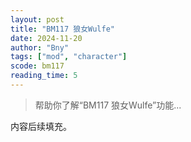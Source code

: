 ```yaml
---
layout: post
title: "BM117 狼女Wulfe"
date: 2024-11-20
author: "Bny"
tags: ["mod", "character"]
scode: bm117
reading_time: 5
---
```


> 帮助你了解“BM117 狼女Wulfe”功能...

内容后续填充。
